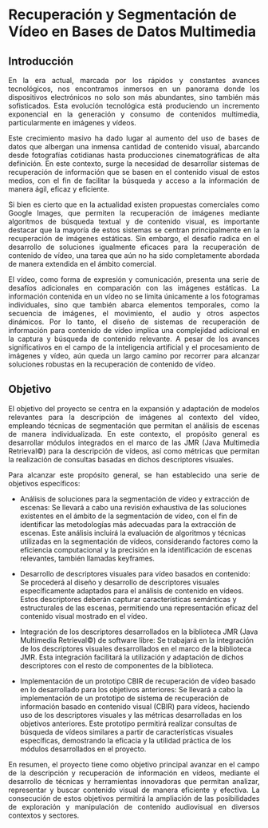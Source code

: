 # Recuperación y Segmentación de Vídeo en Bases de Datos Multimedia

## Introducción
<p align="justify">
En la era actual, marcada por los rápidos y constantes avances tecnológicos, nos encontramos inmersos en un panorama donde los dispositivos electrónicos no solo son más abundantes, sino también más sofisticados. Esta evolución tecnológica está produciendo un incremento exponencial en la generación y consumo de contenidos multimedia, particularmente en imágenes y vídeos.
</p>
<p align="justify">
Este crecimiento masivo ha dado lugar al aumento del uso de bases de datos que albergan una inmensa cantidad de contenido visual, abarcando desde fotografías cotidianas hasta producciones cinematográficas de alta definición. En este contexto, surge la necesidad de desarrollar sistemas de recuperación de información que se basen en el contenido visual de estos medios, con el fin de facilitar la búsqueda y acceso a la información de manera ágil, eficaz y eficiente.
</p>
<p align="justify">
Si bien es cierto que en la actualidad existen propuestas comerciales como Google Images, que permiten la recuperación de imágenes mediante algoritmos de búsqueda textual y de contenido visual, es importante destacar que la mayoría de estos sistemas se centran principalmente en la recuperación de imágenes estáticas. Sin embargo, el desafío radica en el desarrollo de soluciones igualmente eficaces para la recuperación de contenido de vídeo, una tarea que aún no ha sido completamente abordada de manera extendida en el ámbito comercial.
</p>
<p align="justify">
El vídeo, como forma de expresión y comunicación, presenta una serie de desafíos adicionales en comparación con las imágenes estáticas. La información contenida en un vídeo no se limita únicamente a los fotogramas individuales, sino que también abarca elementos temporales, como la secuencia de imágenes, el movimiento, el audio y otros aspectos dinámicos. Por lo tanto, el diseño de sistemas de recuperación de información para contenido de vídeo implica una complejidad adicional en la captura y búsqueda de contenido relevante.
A pesar de los avances significativos en el campo de la inteligencia artificial y el procesamiento de imágenes y vídeo, aún queda un largo camino por recorrer para alcanzar soluciones robustas en la recuperación de contenido de vídeo.
</p>

## Objetivo
<p align="justify">
El objetivo del proyecto se centra en la expansión y adaptación de modelos relevantes para la descripción de imágenes al contexto del vídeo, empleando técnicas de segmentación que permitan el análisis de escenas de manera individualizada. En este contexto, el propósito general es desarrollar módulos integrados en el marco de las JMR (Java Multimedia Retrieval©) para la descripción de vídeos, así como métricas que permitan la realización de consultas basadas en dichos descriptores visuales.
</p>
<p align="justify">
Para alcanzar este propósito general, se han establecido una serie de objetivos específicos:
</p>
<p align="justify">
  
* Análisis de soluciones para la segmentación de vídeo y extracción de escenas: Se llevará a cabo una revisión exhaustiva de las soluciones existentes en el ámbito de la segmentación de vídeo, con el fin de identificar las metodologías más adecuadas para la extracción de escenas. Este análisis incluirá la evaluación de algoritmos y técnicas utilizadas en la segmentación de vídeos, considerando factores como la eficiencia computacional y la precisión en la identificación de escenas relevantes, también llamadas keyframes.
</p>
<p align="justify">
  
* Desarrollo de descriptores visuales para vídeo basados en contenido: Se procederá al diseño y desarrollo de descriptores visuales específicamente adaptados para el análisis de contenido en vídeos. Estos descriptores deberán capturar características semánticas y estructurales de las escenas, permitiendo una representación eficaz del contenido visual mostrado en el vídeo. 
</p>
<p align="justify">
  
* Integración de los descriptores desarrollados en la biblioteca JMR (Java Multimedia Retrieval©) de software libre: Se trabajará en la integración de los descriptores visuales desarrollados en el marco de la biblioteca JMR. Esta integración facilitará la utilización y adaptación de dichos descriptores con el resto de componentes de la biblioteca.
</p>
<p align="justify">
  
* Implementación de un prototipo CBIR de recuperación de vídeo basado en lo desarrollado para los objetivos anteriores: Se llevará a cabo la implementación de un prototipo de sistema de recuperación de información basado en contenido visual (CBIR) para vídeos, haciendo uso de los descriptores visuales y las métricas desarrolladas en los objetivos anteriores. Este prototipo permitirá realizar consultas de búsqueda de vídeos similares a partir de características visuales específicas, demostrando la eficacia y la utilidad práctica de los módulos desarrollados en el proyecto.
</p>
<p align="justify">
En resumen, el proyecto tiene como objetivo principal avanzar en el campo de la descripción y recuperación de información en vídeos, mediante el desarrollo de técnicas y herramientas innovadoras que permitan analizar, representar y buscar contenido visual de manera eficiente y efectiva. La consecución de estos objetivos permitirá la ampliación de las posibilidades de exploración y manipulación de contenido audiovisual en diversos contextos y sectores.
</p>
